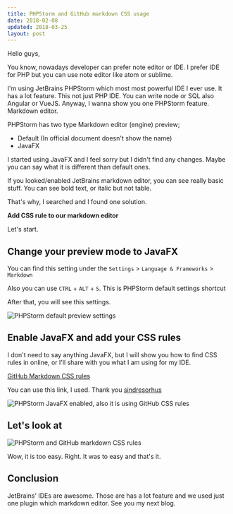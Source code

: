 ```yaml
---
title: PHPStorm and GitHub markdown CSS usage
date: 2018-02-08
updated: 2018-03-25
layout: post
---
```


Hello guys,

You know, nowadays developer can prefer note editor or IDE. I prefer IDE for PHP but you can use note editor like atom or sublime.

I'm using JetBrains PHPStorm which most most powerful IDE I ever use. It has a lot feature. This not just PHP IDE. You can write node or SQL also Angular or VueJS. Anyway, I wanna show you one PHPStorm feature. Markdown editor.

PHPStorm has two type Markdown editor (engine) preview;
 - Default (In official document doesn't show the name)
 - JavaFX

I started using JavaFX and I feel sorry but I didn't find any changes. Maybe you can say what it is different than default ones.

If you looked/enabled JetBrains markdown editor, you can see really basic stuff. You can see bold text, or italic but not table.

That's why, I searched and I found one solution.

**Add CSS rule to our markdown editor**

Let's start.

## Change your preview mode to JavaFX
You can find this setting under the `Settings` > `Language & Frameworks` > `Markdown`

Also you can use `CTRL` + `ALT` + `S`. This is PHPStorm default settings shortcut

After that, you will see this settings.

![PHPStorm default preview settings](https://i.imgur.com/eN9Y6V9.png)

## Enable JavaFX and add your CSS rules

I don't need to say anything JavaFX, but I will show you how to find CSS rules in online, or I'll share with you what I am using for my IDE.

[GitHub Markdown CSS rules](https://github.com/sindresorhus/github-markdown-css)

You can use this link, I used. Thank you [sindresorhus](https://github.com/sindresorhus)

![PHPStorm JavaFX enabled, also it is using GitHub CSS rules](https://i.imgur.com/nra1MuH.png)

## Let's look at

![PHPStorm and GitHub markdown CSS rules](https://i.imgur.com/6Qgndu5.png)

Wow, it is too easy. Right. It was to easy and that's it.

## Conclusion

JetBrains' IDEs are awesome. Those are has a lot feature and we used just one plugin which markdown editor. See you my next blog.
